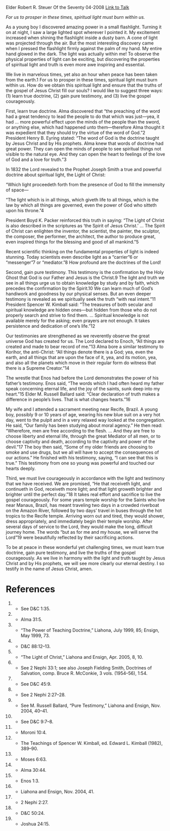 Elder Robert R. Steuer
Of the Seventy
04-2008
[Link to Talk](https://www.churchofjesuschrist.org/study/general-conference/2008/04/the-power-of-light-and-truth?lang=eng)

_For us to prosper in these times, spiritual light must burn within us._

As a young boy I discovered amazing power in a small flashlight. Turning it on at night, I saw a large lighted spot wherever I pointed it. My excitement increased when shining the flashlight inside a dusty barn. A cone of light was projected through the air. But the most interesting discovery came when I pressed the flashlight firmly against the palm of my hand. My entire hand glowed in the dark. The light was actually within me! To observe the physical properties of light can be exciting, but discovering the properties of spiritual light and truth is even more awe inspiring and essential.

We live in marvelous times, yet also an hour when peace has been taken from the earth.1 For us to prosper in these times, spiritual light must burn within us. How do we obtain this spiritual light and ensure that the truths of the gospel of Jesus Christ fill our souls? I would like to suggest three ways: (1) learn true doctrine, (2) gain pure testimony, and (3) live the gospel courageously.

First, learn true doctrine. Alma discovered that “the preaching of the word had a great tendency to lead the people to do that which was just—yea, it had … more powerful effect upon the minds of the people than the sword, or anything else, which had happened unto them—therefore Alma thought it was expedient that they should try the virtue of the word of God.”2 President Henry B. Eyring stated: “The word of God is the doctrine taught by Jesus Christ and by His prophets. Alma knew that words of doctrine had great power. They can open the minds of people to see spiritual things not visible to the natural eye. And they can open the heart to feelings of the love of God and a love for truth.”3

In 1832 the Lord revealed to the Prophet Joseph Smith a true and powerful doctrine about spiritual light, the Light of Christ:



“Which light proceedeth forth from the presence of God to fill the immensity of space—

“The light which is in all things, which giveth life to all things, which is the law by which all things are governed, even the power of God who sitteth upon his throne.”4

President Boyd K. Packer reinforced this truth in saying: “The Light of Christ is also described in the scriptures as ‘the Spirit of Jesus Christ.’ … The Spirit of Christ can enlighten the inventor, the scientist, the painter, the sculptor, the composer, the performer, the architect, the author to produce great, even inspired things for the blessing and good of all mankind.”5

Recent scientific thinking on the fundamental properties of light is indeed stunning. Today scientists even describe light as a “carrier”6 or “messenger”7 or “mediator.”8 How profound are the doctrines of the Lord!

Second, gain pure testimony. This testimony is the confirmation by the Holy Ghost that God is our Father and Jesus is the Christ.9 The light and truth we see in all things urge us to obtain knowledge by study and by faith, which precedes the confirmation by the Spirit.10 We can learn much of God’s handiwork and goodness by our physical senses. But an even deeper testimony is revealed as we spiritually seek the truth “with real intent.”11 President Spencer W. Kimball said: “The treasures of both secular and spiritual knowledge are hidden ones—but hidden from those who do not properly search and strive to find them. … Spiritual knowledge is not available merely for the asking; even prayers are not enough. It takes persistence and dedication of one’s life.”12

Our testimonies are strengthened as we reverently observe the great universe God has created for us. The Lord declared to Enoch, “All things are created and made to bear record of me.”13 Alma bore a similar testimony to Korihor, the anti-Christ: “All things denote there is a God; yea, even the earth, and all things that are upon the face of it, yea, and its motion, yea, and also all the planets which move in their regular form do witness that there is a Supreme Creator.”14

The wrestle that Enos had before the Lord demonstrates the power of his father’s testimony. Enos said, “The words which I had often heard my father speak concerning eternal life, and the joy of the saints, sunk deep into my heart.”15 Elder M. Russell Ballard said: “Clear declaration of truth makes a difference in people’s lives. That is what changes hearts.”16

My wife and I attended a sacrament meeting near Recife, Brazil. A young boy, possibly 9 or 10 years of age, wearing his new blue suit on a very hot day, went to the pulpit and in a very relaxed way looked at the congregation. He said, “Our family has been studying about moral agency.” He then read: “Wherefore, men are free according to the flesh. … And they are free to choose liberty and eternal life, through the great Mediator of all men, or to choose captivity and death, according to the captivity and power of the devil.”17 The boy then said, “Some of my older friends are choosing to smoke and use drugs, but we all will have to accept the consequences of our actions.” He finished with his testimony, saying, “I can see that this is true.” This testimony from one so young was powerful and touched our hearts deeply.

Third, we must live courageously in accordance with the light and testimony that we have received. We are promised, “He that receiveth light, and continueth in God, receiveth more light; and that light groweth brighter and brighter until the perfect day.”18 It takes real effort and sacrifice to live the gospel courageously. For some years temple worship for the Saints who live near Manaus, Brazil, has meant traveling two days in a crowded riverboat on the Amazon River, followed by two days’ travel in buses through the hot tropics to the Recife temple. Arriving worn out and tired, they would shower, dress appropriately, and immediately begin their temple worship. After several days of service to the Lord, they would make the long, difficult journey home. The words “but as for me and my house, we will serve the Lord”19 were beautifully reflected by their sacrificing actions.

To be at peace in these wonderful yet challenging times, we must learn true doctrine, gain pure testimony, and live the truths of the gospel courageously. As we live in harmony with the light and truth taught by Jesus Christ and by His prophets, we will see more clearly our eternal destiny. I so testify in the name of Jesus Christ, amen.

# References
1. - See D&C 1:35.
2. - Alma 31:5.
3. - “The Power of Teaching Doctrine,” Liahona, July 1999, 85; Ensign, May 1999, 73.
4. - D&C 88:12–13.
5. - “The Light of Christ,” Liahona and Ensign, Apr. 2005, 8, 10.
6. - See 2 Nephi 33:1; see also Joseph Fielding Smith, Doctrines of Salvation, comp. Bruce R. McConkie, 3 vols. (1954–56), 1:54.
7. - See D&C 45:9.
8. - See 2 Nephi 2:27–28.
9. - See M. Russell Ballard, “Pure Testimony,” Liahona and Ensign, Nov. 2004, 40–41.
10. - See D&C 9:7–8.
11. - Moroni 10:4.
12. - The Teachings of Spencer W. Kimball, ed. Edward L. Kimball (1982), 389–90.
13. - Moses 6:63.
14. - Alma 30:44.
15. - Enos 1:3.
16. - Liahona and Ensign, Nov. 2004, 41.
17. - 2 Nephi 2:27.
18. - D&C 50:24.
19. - Joshua 24:15.